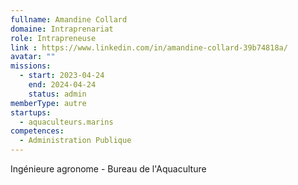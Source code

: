 ```yaml
---
fullname: Amandine Collard
domaine: Intraprenariat
role: Intrapreneuse
link : https://www.linkedin.com/in/amandine-collard-39b74818a/
avatar: ""
missions:
  - start: 2023-04-24
    end: 2024-04-24
    status: admin
memberType: autre
startups:
  - aquaculteurs.marins
competences:
  - Administration Publique
---
```

Ingénieure agronome - Bureau de l'Aquaculture
